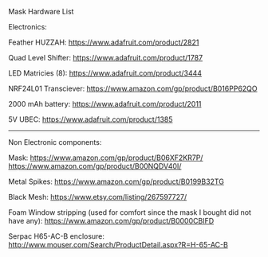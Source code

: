 Mask Hardware List

Electronics:

Feather HUZZAH: https://www.adafruit.com/product/2821

Quad Level Shifter: https://www.adafruit.com/product/1787

LED Matricies (8): https://www.adafruit.com/product/3444

NRF24L01 Transciever: https://www.amazon.com/gp/product/B016PP62QO

2000 mAh battery: https://www.adafruit.com/product/2011

5V UBEC: https://www.adafruit.com/product/1385

------------------------------------------

Non Electronic components:

Mask: https://www.amazon.com/gp/product/B06XF2KR7P/ https://www.amazon.com/gp/product/B00NQDV40I/

Metal Spikes: https://www.amazon.com/gp/product/B0199B32TG

Black Mesh: https://www.etsy.com/listing/267597727/

Foam Window stripping (used for comfort since the mask I bought did not have any): https://www.amazon.com/gp/product/B0000CBIFD

Serpac H65-AC-B enclosure: http://www.mouser.com/Search/ProductDetail.aspx?R=H-65-AC-B
